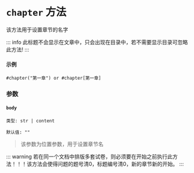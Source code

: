 # `chapter` 方法

该方法用于设置章节的名字

::: info
此标题不会显示在文章中，只会出现在目录中，若不需要显示目录可忽略此方法!
:::


#### 示例
```typst
#chapter("第一章") or #chapter[第一章]
```

### 参数

#### `body`
`类型: str | content`

`默认值: ""`

>该参数为位置参数，用于设置章节名

::: warning
若在同一个文档中排版多套试卷，则必须要在开始之前执行此方法！！！该方法会使得问题的题号清0，标题编号清0，新的章节新的开始。
:::
